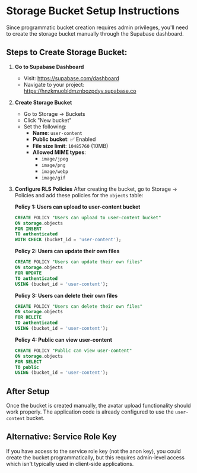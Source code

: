 # Storage Bucket Setup Instructions

Since programmatic bucket creation requires admin privileges, you'll need to create the storage bucket manually through the Supabase dashboard.

## Steps to Create Storage Bucket:

1. **Go to Supabase Dashboard**
   - Visit: https://supabase.com/dashboard
   - Navigate to your project: https://hnzkmuobldmznbozpdyv.supabase.co

2. **Create Storage Bucket**
   - Go to Storage → Buckets
   - Click "New bucket"
   - Set the following:
     - **Name**: `user-content`
     - **Public bucket**: ✅ Enabled
     - **File size limit**: `10485760` (10MB)
     - **Allowed MIME types**: 
       - `image/jpeg`
       - `image/png` 
       - `image/webp`
       - `image/gif`

3. **Configure RLS Policies**
   After creating the bucket, go to Storage → Policies and add these policies for the `objects` table:

   **Policy 1: Users can upload to user-content bucket**
   ```sql
   CREATE POLICY "Users can upload to user-content bucket"
   ON storage.objects
   FOR INSERT
   TO authenticated
   WITH CHECK (bucket_id = 'user-content');
   ```

   **Policy 2: Users can update their own files**
   ```sql
   CREATE POLICY "Users can update their own files"
   ON storage.objects
   FOR UPDATE
   TO authenticated
   USING (bucket_id = 'user-content');
   ```

   **Policy 3: Users can delete their own files**
   ```sql
   CREATE POLICY "Users can delete their own files"
   ON storage.objects
   FOR DELETE
   TO authenticated
   USING (bucket_id = 'user-content');
   ```

   **Policy 4: Public can view user-content**
   ```sql
   CREATE POLICY "Public can view user-content"
   ON storage.objects
   FOR SELECT
   TO public
   USING (bucket_id = 'user-content');
   ```

## After Setup
Once the bucket is created manually, the avatar upload functionality should work properly. The application code is already configured to use the `user-content` bucket.

## Alternative: Service Role Key
If you have access to the service role key (not the anon key), you could create the bucket programmatically, but this requires admin-level access which isn't typically used in client-side applications.
